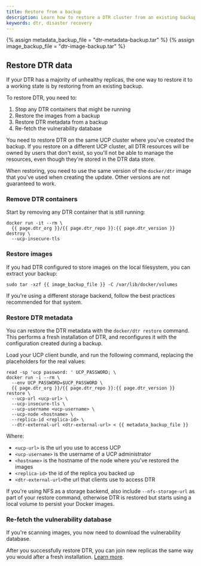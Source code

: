 ```yaml
---
title: Restore from a backup
description: Learn how to restore a DTR cluster from an existing backup
keywords: dtr, disaster recovery
---
```


{% assign metadata_backup_file = "dtr-metadata-backup.tar" %}
{% assign image_backup_file = "dtr-image-backup.tar" %}

## Restore DTR data

If your DTR has a majority of unhealthy replicas, the one way to restore it to
a working state is by restoring from an existing backup.

To restore DTR, you need to:

1. Stop any DTR containers that might be running
2. Restore the images from a backup
3. Restore DTR metadata from a backup
4. Re-fetch the vulnerability database

You need to restore DTR on the same UCP cluster where you've created the
backup. If you restore on a different UCP cluster, all DTR resources will be
owned by users that don't exist, so you'll not be able to manage the resources,
even though they're stored in the DTR data store.

When restoring, you need to use the same version of the `docker/dtr` image
that you've used when creating the update. Other versions are not guaranteed
to work.

### Remove DTR containers

Start by removing any DTR container that is still running:

```none
docker run -it --rm \
  {{ page.dtr_org }}/{{ page.dtr_repo }}:{{ page.dtr_version }} destroy \
  --ucp-insecure-tls
```

### Restore images

If you had DTR configured to store images on the local filesystem, you can
extract your backup:

```none
sudo tar -xzf {{ image_backup_file }} -C /var/lib/docker/volumes
```

If you're using a different storage backend, follow the best practices
recommended for that system.

### Restore DTR metadata

You can restore the DTR metadata with the `docker/dtr restore` command. This
performs a fresh installation of DTR, and reconfigures it with
the configuration created during a backup.

Load your UCP client bundle, and run the following command, replacing the
placeholders for the real values:

```none
read -sp 'ucp password: ' UCP_PASSWORD; \
docker run -i --rm \
  --env UCP_PASSWORD=$UCP_PASSWORD \
  {{ page.dtr_org }}/{{ page.dtr_repo }}:{{ page.dtr_version }} restore \
  --ucp-url <ucp-url> \
  --ucp-insecure-tls \
  --ucp-username <ucp-username> \
  --ucp-node <hostname> \
  --replica-id <replica-id> \
  --dtr-external-url <dtr-external-url> < {{ metadata_backup_file }}
```

Where:

* `<ucp-url>` is the url you use to access UCP
* `<ucp-username>` is the username of a UCP administrator
* `<hostname>` is the hostname of the node where you've restored the images
* `<replica-id>` the id of the replica you backed up
* `<dtr-external-url>`the url that clients use to access DTR

If you're using NFS as a storage backend, also include `--nfs-storage-url` as
part of your restore command, otherwise DTR is restored but starts using a
local volume to persist your Docker images.

### Re-fetch the vulnerability database

If you're scanning images, you now need to download the vulnerability database.

After you successfully restore DTR, you can join new replicas the same way you
would after a fresh installation. [Learn more](../configure/set-up-vulnerability-scans.md).
